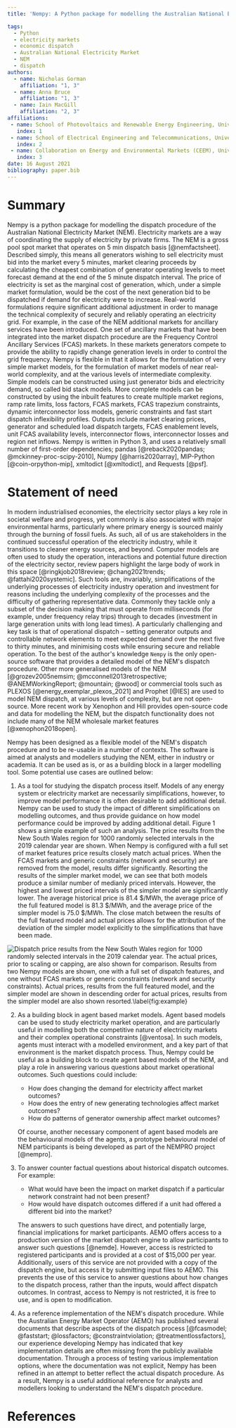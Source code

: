 ```yaml
---
title: 'Nempy: A Python package for modelling the Australian National Electricity Market dispatch procedure'

tags:
  - Python
  - electricity markets
  - economic dispatch
  - Australian National Electricity Market
  - NEM
  - dispatch
authors:
  - name: Nicholas Gorman
    affiliation: "1, 3"
  - name: Anna Bruce
    affiliation: "1, 3"
  - name: Iain MacGill
    affiliation: "2, 3"
affiliations:
 - name: School of Photovoltaics and Renewable Energy Engineering, University of New South Wales, Australia
   index: 1
 - name: School of Electrical Engineering and Telecommunications, University of New South Wales, Australia
   index: 2
 - name: Collaboration on Energy and Environmental Markets (CEEM), University of New South Wales, Australia
   index: 3
date: 16 August 2021
bibliography: paper.bib
---
```


# Summary

Nempy is a python package for modelling the dispatch procedure of the Australian National Electricity Market (NEM).
Electricity markets are a way of coordinating the supply of electricity by private firms. The NEM is a gross pool spot 
market that operates on 5 min dispatch basis [@nemfactsheet]. Described simply, this means all generators wishing to sell electricity 
must bid into the market every 5 minutes, market clearing proceeds by calculating the cheapest combination of generator 
operating levels to meet forecast demand at the end of the 5 minute dispatch interval. The price of electricity is set as the 
marginal cost of generation, which, under a simple market formulation, would be the cost of the next generation bid to be 
dispatched if demand for electricity were to increase. Real-world formulations require significant additional adjustment 
in order to manage the technical complexity of securely and reliably operating an electricity grid. For example, in the 
case of the NEM additional markets for ancillary services have been introduced. One set of ancillary markets that have 
been integrated into the market dispatch procedure are the Frequency Control Ancillary Services (FCAS) markets. In these 
markets generators compete to provide the ability to rapidly change generation levels in order to control the grid frequency. 
Nempy is flexible in that it allows for the formulation of very simple market models, for the formulation of market models 
of near real-world complexity, and at the various levels of intermediate complexity. Simple models can be constructed 
using just generator bids and electricity demand, so called bid stack models. More complete models can be constructed by 
using the inbuilt features to create multiple market regions, ramp rate limits, loss factors, FCAS markets, FCAS trapezium 
constraints, dynamic interconnector loss models, generic constraints and fast start dispatch inflexibility profiles. 
Outputs include market clearing prices, generator and scheduled load dispatch targets, FCAS enablement levels, unit FCAS 
availability levels, interconnector flows, interconnector losses and region net inflows. Nempy is written in Python 3, 
and uses a relatively small number of first-order dependencies; pandas [@reback2020pandas; @mckinney-proc-scipy-2010], 
Numpy [@harris2020array], MIP-Python [@coin-orpython-mip], xmltodict [@xmltodict], and Requests [@psf].

# Statement of need

In modern industrialised economies, the electricity sector plays a key role in societal welfare and progress, yet 
commonly is also associated with major environmental harms, particularly where primary energy is sourced mainly through 
the burning of fossil fuels. As such, all of us are stakeholders in the continued successful operation of the 
electricity industry, while it transitions to cleaner energy sources, and beyond. Computer models are often used to 
study the operation, interactions and potential future direction of the electricity sector, review papers highlight the 
large body of work in this space [@ringkjob2018review; @chang2021trends; @fattahi2020systemic]. Such tools are, 
invariably, simplifications of the underlying processes of electricity industry operation and investment for reasons 
including the underlying complexity of the processes and the difficulty of gathering representative data. Commonly they 
tackle only a subset of the decision making that must operate from milliseconds (for example, under frequency relay 
trips) through to decades (investment in large generation units with long lead times). A particularly challenging and 
key task is that of operational dispatch – setting generator outputs and controllable network elements to meet expected 
demand over the next five to thirty minutes, and minimising costs while ensuring secure and reliable operation. To the 
best of the author's knowledge `Nempy` is the only open-source software that provides a detailed model of the NEM's 
dispatch procedure. Other more generalised models of the NEM [@grozev2005nemsim; @mcconnell2013retrospective; 
@ANEMWorkingReport; @mountain; @wood] or commercial tools such as PLEXOS [@energy_exemplar_plexos_2021] and Prophet 
[@IES] are used to model NEM dispatch, at various levels of complexity, but are not open-source. More recent work by 
Xenophon and Hill provides open-source code and data for modelling the NEM, but the dispatch functionality does not 
include many of the NEM wholesale market features [@xenophon2018open].

Nempy has been designed as a flexible model of the NEM's dispatch procedure and to be re-usable in a number of 
contexts. The software is aimed at analysts and modellers studying the NEM, either in industry or academia. It can be 
used as is, or as a building block in a larger modelling tool. Some potential use cases are outlined below:

1. As a tool for studying the dispatch process itself. Models of any energy system or electricity market are necessarily 
simplifications, however, to improve model performance it is often desirable to add additional detail. Nempy can be used 
to study the impact of different simplifications on modelling outcomes, and thus provide guidance on how model 
performance could be improved by adding additional detail. Figure 1 shows a simple example of such an analysis. The price
results from the New South Wales region for 1000 randomly selected intervals in the 2019 calendar year are shown. When
Nempy is configured with a full set of market features price results closely match actual prices. When the FCAS 
markets and generic constraints (network and security) are removed from the model, results differ significantly. Resorting
the results of the simpler market model, we can see that both models produce a similar number of medianly priced 
intervals. However, the highest and lowest priced intervals of the simpler model are significantly lower. The average
historical price is 81.4 $/MWh, the average price of the full featured model is 81.3 $/MWh, and the average price of the 
simpler model is 75.0 $/MWh. The close match between the results of the full featured model and actual prices allows 
for the attribution of the deviation of the simpler model explicitly to the simplifications that have been made.  

![Dispatch price results from the New South Wales region for 1000 randomly selected intervals in the 2019 calendar year.
  The actual prices, prior to scaling or capping, are also shown for comparison. Results from two Nempy models are
  shown, one with a full set of dispatch features, and one without FCAS markets or generic constraints (network and 
  security constraints). Actual prices, results from the full featured model, and the simpler model are shown in 
  descending order for actual prices, results from the simpler model are also shown resorted.\label{fig:example}](plot.png)

2. As a building block in agent based market models. Agent based models can be used to study electricity market 
operation, and are particularly useful in modelling both the competitive nature of electricity markets and their complex 
operational constraints [@ventosa]. In such models, agents must interact with a modelled environment, and a key part of that 
environment is the market dispatch process. Thus, Nempy could be useful as a building block to create agent based models 
of the NEM, and play a role in answering various questions about market operational outcomes. Such questions could 
include: 

    * How does changing the demand for electricity affect market outcomes? 
    * How does the entry of new generating technologies affect market outcomes? 
    * How do patterns of generator ownership affect market outcomes? 

    Of course, another necessary component of agent based models are the behavioural models of the agents, a prototype 
    behavioural model of NEM participants is being developed as part of the NEMPRO project [@nempro].

3. To answer counter factual questions about historical dispatch outcomes. For example:

    * What would have been the impact on market dispatch if a particular network constraint had not been present? 
    * How would have dispatch outcomes differed if a unit had offered a different bid into the market? 

    The answers to such questions have direct, and  potentially large, financial implications for market participants. 
    AEMO offers access to a production version of the market dispatch engine to allow participants to answer such questions 
    [@nemde]. However, access is restricted to registered participants and is provided at a cost of $15,000 per year. 
    Additionally, users of this service are not provided with a copy of the dispatch engine, but access it by submitting 
    input files to AEMO. This prevents the use of this service to answer questions about how changes to the dispatch 
    process, rather than the inputs, would affect dispatch outcomes. In contrast, access to Nempy is not restricted, it is 
    free to use, and is open to modification.

4. As a reference implementation of the NEM's dispatch procedure. While the Australian Energy Market Operator (AEMO) 
has published several documents that describe aspects of the dispatch process [@fcasmodel; @faststart; @lossfactors; 
@constraintviolation; @treatmentlossfactors], our experience developing Nempy has indicated that key 
implementation details are often missing from the publicly available documentation. Through a process of testing various 
implementation options, where the documentation was not explicit, Nempy has been refined in an attempt to better reflect 
the actual dispatch procedure. As a result, Nempy is a useful additional reference for analysts and modellers 
looking to understand the NEM's dispatch procedure.

# References